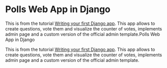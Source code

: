 # Polls Web App in Django

This is from the tutorial [Writing your first Django app](https://docs.djangoproject.com/en/3.2/intro/tutorial01/). This app allows to create questions, vote them and visualize the counter of votes, implements admin page and a custom version of the official admin template.Polls Web App in Django

This is from the tutorial [Writing your first Django app](https://docs.djangoproject.com/en/3.2/intro/tutorial01/). This app allows to create questions, vote them and visualize the counter of votes, implements admin page and a custom version of the official admin template.